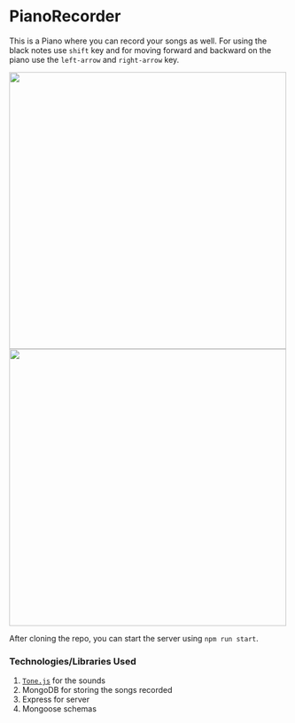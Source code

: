 # PianoRecorder

This is a Piano where you can record your songs as well. For using the black notes use `shift` key and for moving forward and backward on the
piano use the `left-arrow` and `right-arrow` key.



<p float="left">
  <img src="https://user-images.githubusercontent.com/24366008/110521778-2e4dcd80-8136-11eb-98ee-1d19f127e465.png" width="500" />
  <img src="https://user-images.githubusercontent.com/24366008/110521782-30179100-8136-11eb-8f78-79294d79ae1c.png" width="500" /> 
</p>



After cloning the repo, you can start the server using `npm run start`.

### Technologies/Libraries Used

1. [`Tone.js`](https://tonejs.github.io/) for the sounds
2. MongoDB for storing the songs recorded
3. Express for server
4. Mongoose schemas